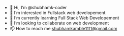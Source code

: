 - 👋 Hi, I’m @shubhamk-coder
- 👀 I’m interested in Fullstack web developement
- 🌱 I’m currently learning Full Stack Web Developement
- 💞️ I’m looking to collaborate on web development
- 📫 How to reach me shubhamkamble1111@gmail.com

<!---
shubhamk-coder/shubhamk-coder is a ✨ special ✨ repository because its `README.md` (this file) appears on your GitHub profile.
You can click the Preview link to take a look at your changes.
--->
